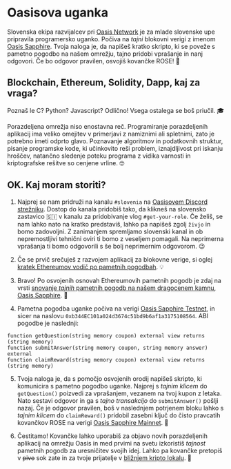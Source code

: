 # Oasisova uganka

Slovenska ekipa razvijalcev pri [Oasis Network][oasis-network] je za mlade
slovenske upe pripravila programersko uganko. Počiva na *tajni* blokovni
verigi z imenom [Oasis Sapphire][oasis-explorer]. Tvoja naloga je, da
napišeš kratko skripto, ki se poveže s pametno pogodbo na našem omrežju,
tajno pridobi vprašanje in nanj odgovori. Če bo odgovor pravilen, osvojiš
kovančke ROSE! 🌹

## Blockchain, Ethereum, Solidity, Dapp, kaj za vraga?

Poznaš le C? Python? Javascript? Odlično! Vsega ostalega se boš priučil. 🎓

Porazdeljena omrežja niso enostavna reč. Programiranje porazdeljenih
aplikacij ima veliko omejitev v primerjavi z namiznimi ali spletnimi,
zato je potrebno imeti odprto glavo. Poznavanje algoritmov
in podatkovnih struktur, pisanje programske kode, ki učinkovito reši problem,
iznajdljivost pri iskanju hroščev, natančno sledenje poteku programa z
vidika varnosti in kriptografske rešitve so cenjene vrline. 🤓

## OK. Kaj moram storiti?

1. Najprej se nam pridruži na kanalu `#slovenia` na
   [Oasisovem Discord strežniku][oasis-discord]. Dostop do kanala pridobiš
   tako, da klikneš na slovensko zastavico 🇸🇮 v kanalu za pridobivanje vlog
   `#get-your-role`. Če želiš, se nam lahko nato na kratko predstaviš, lahko pa
   napišeš zgolj `živjo` in bomo zadovoljni. Z zanimanjem spremljamo slovenski
   kanal in ob nepremostljivi tehnični oviri ti bomo z veseljem pomagali. Na
   neprimerna vprašanja ti bomo odgovorili s še bolj neprimernim odgovorom. 😉

2. Če se prvič srečuješ z razvojem aplikacij za blokovne verige, si oglej
   [kratek Ethereumov vodič po pametnih pogodbah][ethereum-tutorial]. 💡

3. Bravo! Po osvojenih osnovah Ethereumovih pametnih pogodb je zdaj na
   vrsti [snovanje *tajnih* pametnih pogodb na našem dragocenem kamnu,
   Oasis Sapphire][oasis-sapphire-quickstart]. 💎

4. Pametna pogodba uganke počiva na verigi
   [Oasis Sapphire Testnet][oasis-explorer-testnet], in sicer na naslovu
   `0xb344EC101a024d3674c51bd9b6af1a3175108564`. ABI pogodbe je naslednji:

```solidity
function getQuestion(string memory coupon) external view returns (string memory)
function submitAnswer(string memory coupon, string memory answer) external
function claimReward(string memory coupon) external view returns (string memory)
```

5. Tvoja naloga je, da s pomočjo osvojenih orodij napišeš skripto, ki
   komunicira s pametno pogodbo uganke. Najprej s *tajnim klicem* do
   `getQuestion()` poizvedi za vprašanjem, vezanem na tvoj
   kupon z letaka. Nato sestavi odgovor in ga s *tajno transakcijo* do
   `submitAnswer()` pošlji nazaj. Če je odgovor pravilen, boš v naslednjem
   potrjenem bloku lahko s *tajnim klicem* do `claimReward()` pridobil
   zasebni ključ do čisto pravcatih kovančkov ROSE na verigi
   [Oasis Sapphire Mainnet][oasis-explorer]. 🎉

6. Čestitamo! Kovančke lahko uporabiš za objavo novih porazdeljenih
   aplikacij na omrežju Oasis in med prvimi na svetu izkoristiš *tajnost*
   pametnih pogodb za uresničitev svojih idej. Lahko pa kovančke pretopiš v
   ~~pivo~~ sok zate in za tvoje prijatelje v
   [bližnjem kripto lokalu][bitcoin-map]. 🍻

[oasis-network]: https://oasisprotocol.org
[oasis-discord]: https://discord.gg/oasisprotocol
[ethereum-tutorial]: https://ethereum.org/en/developers/tutorials/hello-world-smart-contract-fullstack/
[oasis-sapphire-quickstart]: https://docs.oasis.io/dapp/sapphire/quickstart
[oasis-explorer-testnet]: https://testnet.explorer.sapphire.oasis.dev/
[oasis-explorer]: https://explorer.sapphire.oasis.io/
[bitcoin-map]: https://map.bitcoin.com
